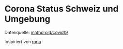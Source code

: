 # Corona Status Schweiz und Umgebung

Datenquelle: [mathdroid/covid19](https://github.com/mathdroid/covid19)

Inspiriert von [rona](https://github.com/wesbos/rona)
